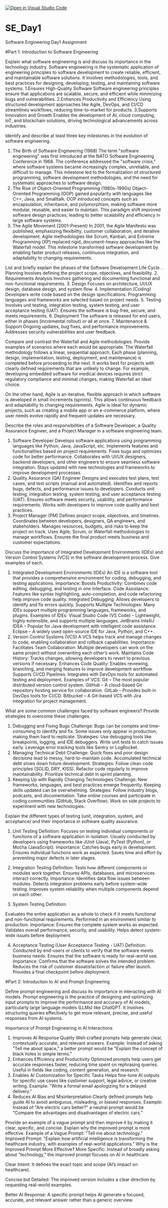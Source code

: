 [![Open in Visual Studio Code](https://classroom.github.com/assets/open-in-vscode-2e0aaae1b6195c2367325f4f02e2d04e9abb55f0b24a779b69b11b9e10269abc.svg)](https://classroom.github.com/online_ide?assignment_repo_id=18370081&assignment_repo_type=AssignmentRepo)
# SE_Day1
Software Engineering Day1 Assignment

#Part 1: Introduction to Software Engineering

Explain what software engineering is and discuss its importance in the technology industry.
Software engineering is the systematic application of engineering principles to software development to create reliable, efficient, and maintainable software solutions. It involves methodologies, tools, and best practices for designing, developing, testing, and maintaining software systems.
1.Ensures High-Quality Software
Software engineering principles ensure that applications are scalable, secure, and efficient while minimizing bugs and vulnerabilities.
2.Enhances Productivity and Efficiency
Using structured development approaches like Agile, DevOps, and CI/CD streamlines workflows, reducing time-to-market for products.
3.Supports Innovation and Growth
Enables the development of AI, cloud computing, IoT, and blockchain solutions, driving technological advancements across industries.

Identify and describe at least three key milestones in the evolution of software engineering.
1. The Birth of Software Engineering (1968)
The term "software engineering" was first introduced at the NATO Software Engineering Conference in 1968.
The conference addressed the "software crisis," where software systems became increasingly complex, unreliable, and difficult to manage.
This milestone led to the formalization of structured programming, software development methodologies, and the need for systematic approaches to software design.
2. The Rise of Object-Oriented Programming (1980s-1990s)
Object-Oriented Programming (OOP) gained popularity with languages like C++, Java, and Smalltalk.
OOP introduced concepts such as encapsulation, inheritance, and polymorphism, making software more modular, reusable, and easier to maintain.
This paradigm shift improved software design practices, leading to better scalability and efficiency in large software systems.
3. The Agile Movement (2001-Present)
In 2001, the Agile Manifesto was published, emphasizing flexibility, customer collaboration, and iterative development.
Agile methodologies like Scrum, Kanban, and Extreme Programming (XP) replaced rigid, document-heavy approaches like the Waterfall model.
This milestone transformed software development by enabling faster product releases, continuous integration, and adaptability to changing requirements.

List and briefly explain the phases of the Software Development Life Cycle.
. Planning
Involves defining the project scope, objectives, and feasibility.
2. Requirements Analysis
Involves gathering and documenting functional and non-functional requirements.
3. Design
Focuses on architecture, UI/UX design, database design, and system flow.
4. Implementation (Coding)
Developers write code based on the design specifications.
Programming languages and frameworks are selected based on project needs.
5. Testing
Involves unit testing, integration testing, system testing, and user acceptance testing (UAT).
Ensures the software is bug-free, secure, and meets requirements.
6. Deployment
The software is released for end users, either in phases (incremental rollout) or all at once.
7. Maintenance & Support
Ongoing updates, bug fixes, and performance improvements.
Addresses security vulnerabilities and user feedback.

Compare and contrast the Waterfall and Agile methodologies. Provide examples of scenarios where each would be appropriate.
The Waterfall methodology follows a linear, sequential approach. Each phase (planning, design, implementation, testing, deployment, and maintenance) is completed before proceeding to the next. It works best for projects with clearly defined requirements that are unlikely to change. For example, developing embedded software for medical devices requires strict regulatory compliance and minimal changes, making Waterfall an ideal choice.

On the other hand, Agile is an iterative, flexible approach in which software is developed in small increments (sprints). This allows continuous feedback and adaptability to changing requirements. Agile is ideal for dynamic projects, such as creating a mobile app or an e-commerce platform, where user needs evolve rapidly and frequent updates are necessary.

Describe the roles and responsibilities of a Software Developer, a Quality Assurance Engineer, and a Project Manager in a software engineering team.
1. Software Developer
Develops software applications using programming languages like Python, Java, JavaScript, etc.
Implements features and functionalities based on project requirements.
Fixes bugs and optimizes code for better performance.
Collaborates with UI/UX designers, backend developers, and other engineers to ensure seamless software integration.
Stays updated with new technologies and frameworks to improve development processes.
2. Quality Assurance (QA) Engineer
Designs and executes test plans, test cases, and test scripts (manual and automated).
Identifies and reports bugs, defects, and performance issues to developers.
Conducts unit testing, integration testing, system testing, and user acceptance testing (UAT).
Ensures software meets security, usability, and performance requirements.
Works with developers to improve code quality and best practices.
3. Project Manager (PM)
Defines project scope, objectives, and timelines.
Coordinates between developers, designers, QA engineers, and stakeholders.
Manages resources, budgets, and risks to keep the project on track.
Uses Agile, Scrum, or Waterfall methodologies to manage workflows.
Ensures the final product meets business and customer expectations.

Discuss the importance of Integrated Development Environments (IDEs) and Version Control Systems (VCS) in the software development process. Give examples of each.
1. Integrated Development Environments (IDEs)
An IDE is a software tool that provides a comprehensive environment for coding, debugging, and testing applications.
Importance:
Boosts Productivity: Combines code editing, debugging, and testing in one interface.
Code Assistance: Features like syntax highlighting, auto-completion, and code refactoring help improve code quality.
Integrated Debugging: Allows developers to identify and fix errors quickly.
Supports Multiple Technologies: Many IDEs support multiple programming languages, frameworks, and plugins.
Examples of IDEs:
Visual Studio Code (VS Code) – Lightweight, highly extensible, and supports multiple languages.
JetBrains IntelliJ IDEA – Popular for Java development with intelligent code assistance.
Eclipse – A widely used open-source IDE for Java, Python, and C++.
2. Version Control Systems (VCS)
A VCS helps track and manage changes to code, enabling collaboration and rollback capabilities.
Importance:
Facilitates Team Collaboration: Multiple developers can work on the same project without overwriting each other’s work.
Maintains Code History: Tracks changes, allowing developers to revert to previous versions if necessary.
Enhances Code Quality: Enables reviewing, branching, and merging features to improve development workflow.
Supports CI/CD Pipelines: Integrates with DevOps tools for automated testing and deployment.
Examples of VCS:
Git – The most popular distributed version control system.
GitHub – A cloud-based Git repository hosting service for collaboration.
GitLab – Provides built-in DevOps tools for CI/CD.
Bitbucket – A Git-based VCS with Jira integration for project management.

What are some common challenges faced by software engineers? Provide strategies to overcome these challenges.
1. Debugging and Fixing Bugs
Challenge:
Bugs can be complex and time-consuming to identify and fix.
Some issues only appear in production, making them hard to replicate.
Strategies:
Use debugging tools like breakpoints, logging, and IDE debuggers.
Write unit tests to catch issues early.
Leverage error tracking tools like Sentry or LogRocket.
2. Managing Technical Debt
Challenge:
Quick fixes and poor design decisions lead to messy, hard-to-maintain code.
Accumulated technical debt slows down future development.
Strategies:
Follow clean code principles (SOLID, DRY, KISS).
Refactor code regularly to improve maintainability.
Prioritize technical debt in sprint planning.
3. Keeping Up with Rapidly Changing Technologies
Challenge:
New frameworks, languages, and best practices emerge frequently.
Keeping skills updated can be overwhelming.
Strategies:
Follow industry blogs, podcasts, and documentation.
Take online courses and participate in coding communities (GitHub, Stack Overflow).
Work on side projects to experiment with new technologies.

Explain the different types of testing (unit, integration, system, and acceptance) and their importance in software quality assurance.
1. Unit Testing
Definition:
Focuses on testing individual components or functions of a software application in isolation.
Usually conducted by developers using frameworks like JUnit (Java), PyTest (Python), or Mocha (JavaScript).
Importance:
 Catches bugs early in development.
 Ensures individual functions work as expected.
 Saves time and effort by preventing major defects in later stages.

2. Integration Testing
Definition:
Tests how different components or modules work together.
Ensures APIs, databases, and microservices interact correctly.
Importance:
 Identifies data flow issues between modules.
 Detects integration problems early before system-wide testing.
 Improves system reliability when multiple components depend on each other.

3. System Testing
Definition:

Evaluates the entire application as a whole to check if it meets functional and non-functional requirements.
Performed in an environment similar to production.
Importance:
 Ensures the complete system works as expected.
 Validates overall performance, security, and usability.
 Helps detect system-wide issues before deployment.

4. Acceptance Testing (User Acceptance Testing - UAT)
Definition:
Conducted by end-users or clients to verify that the software meets business needs.
Ensures that the software is ready for real-world use.
Importance:
 Confirms that the software solves the intended problem.
 Reduces the risk of customer dissatisfaction or failure after launch.
 Provides a final checkpoint before deployment.

#Part 2: Introduction to AI and Prompt Engineering


Define prompt engineering and discuss its importance in interacting with AI models.
Prompt engineering is the practice of designing and optimizing input prompts to improve the performance and accuracy of AI models, particularly large language models (LLMs) like ChatGPT. It involves structuring queries effectively to get more relevant, precise, and useful responses from AI systems.

Importance of Prompt Engineering in AI Interactions
1. Improves AI Response Quality
Well-crafted prompts help generate clear, contextually accurate, and relevant answers.
Example: Instead of asking "Tell me about space," a better prompt would be "Explain the concept of black holes in simple terms."
2. Enhances Efficiency and Productivity
Optimized prompts help users get accurate responses faster, reducing time spent on rephrasing queries.
Useful in fields like coding, content generation, and research.
3. Enables AI Customization for Specific Tasks
Helps fine-tune AI outputs for specific use cases like customer support, legal advice, or creative writing.
Example: "Write a formal email apologizing for a delayed delivery."
4. Reduces AI Bias and Misinterpretation
Clearly defined prompts help guide AI to avoid ambiguous, misleading, or biased responses.
Example: Instead of "Are electric cars better?" a neutral prompt would be "Compare the advantages and disadvantages of electric cars."

Provide an example of a vague prompt and then improve it by making it clear, specific, and concise. Explain why the improved prompt is more effective.
Example of a Vague Prompt:
 "Tell me about technology."
Improved Prompt:
 "Explain how artificial intelligence is transforming the healthcare industry, with examples of real-world applications."
Why is the Improved Prompt More Effective?
More Specific: Instead of broadly asking about "technology," the improved prompt focuses on AI in healthcare.

 Clear Intent: It defines the exact topic and scope (AI’s impact on healthcare).

 Concise but Detailed: The improved version includes a clear direction by requesting real-world examples.

 Better AI Response: A specific prompt helps AI generate a focused, accurate, and relevant answer rather than a generic overview.
